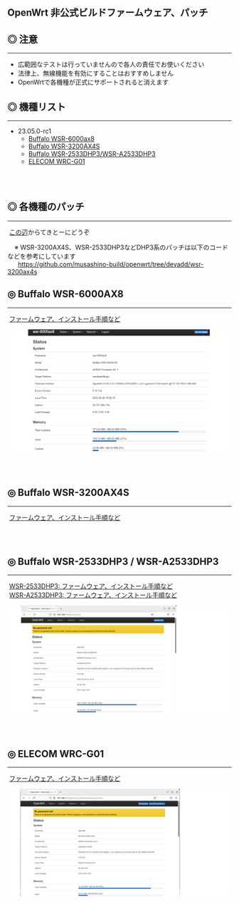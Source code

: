 ## OpenWrt 非公式ビルドファームウェア、パッチ

## ◎ 注意
---

* 広範囲なテストは行っていませんので各人の責任でお使いください  
* 法律上、無線機能を有効にすることはおすすめしません
* OpenWrtで各機種が正式にサポートされると消えます

## ◎ 機種リスト
---


* 23.05.0-rc1
   - [Buffalo WSR-6000ax8](#-buffalo-wsr-6000ax8)
   - [Buffalo WSR-3200AX4S](#-buffalo-wsr-3200ax4s)
   - [Buffalo WSR-2533DHP3/WSR-A2533DHP3](#-buffalo-wsr-2533dhp3--wsr-a2533dhp3)
   - [ELECOM WRC-G01](#-elecom-wrc-g01)

<br>
<br>

## ◎ 各機種のパッチ
---

&nbsp;[この辺](./patch/)からてきとーにどうぞ  

&nbsp;&nbsp;&nbsp; ※ WSR-3200AX4S、WSR-2533DHP3などDHP3系のパッチは以下のコードなどを参考にしています    
&nbsp;&nbsp;&nbsp;&nbsp;&nbsp; https://github.com/musashino-build/openwrt/tree/devadd/wsr-3200ax4s


## ◎ Buffalo WSR-6000AX8
---

&nbsp;[ファームウェア、インストール手順など](./openwrt-23.05.0-rc1_bin/buffalo_wsr-6000ax8/)  

![](images/wsr-6000ax8.png)

<br>
<br>

## ◎ Buffalo WSR-3200AX4S
---

&nbsp;[ファームウェア、インストール手順など](./openwrt-23.05.0-rc1_bin/buffalo_wsr-3200ax4s/)  

<br>
<br>

## ◎ Buffalo WSR-2533DHP3 / WSR-A2533DHP3
---

&nbsp;[WSR-2533DHP3: ファームウェア、インストール手順など](./openwrt-23.05.0-rc1_bin/buffalo_wsr-2533dhp3/)  
&nbsp;[WSR-A2533DHP3: ファームウェア、インストール手順など](./openwrt-23.05.0-rc1_bin/buffalo_wsr-a2533dhp3)  


![](images/wsr-2533dhp3.png)

<br>
<br>

## ◎ ELECOM WRC-G01
---

&nbsp;[ファームウェア、インストール手順など](./openwrt-23.05.0-rc1_bin/elecom_wrc-g01/)  

![](images/wrc-g01.png)

<br>
<br>